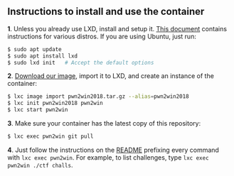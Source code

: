 ## Instructions to install and use the container

**1**. Unless you already use LXD, install and setup it. [This document](https://linuxcontainers.org/lxd/getting-started-cli/#getting-the-packages) contains instructions for various distros. If you are using Ubuntu, just run:

```bash
$ sudo apt update
$ sudo apt install lxd
$ sudo lxd init   # Accept the default options
```  

**2**. [Download our image](https://static.pwn2win.party/pwn2win2018.tar.gz), import it to LXD, and create an instance of the container:

```bash
$ lxc image import pwn2win2018.tar.gz --alias=pwn2win2018
$ lxc init pwn2win2018 pwn2win
$ lxc start pwn2win
```

**3**. Make sure your container has the latest copy of this repository:

```bash
$ lxc exec pwn2win git pull
```

**4**. Just follow the instructions on the [README](README.md) prefixing every command with `lxc exec pwn2win`. For example, to list challenges, type `lxc exec pwn2win ./ctf challs`.
